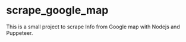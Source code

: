# scrape_google_map
This is a small project to scrape Info from Google map with Nodejs and Puppeteer. 
